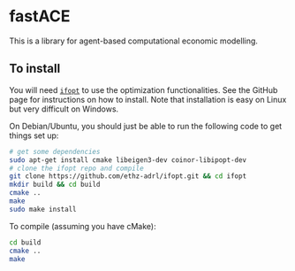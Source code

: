 # fastACE

This is a library for agent-based computational economic modelling.

## To install

You will need [`ifopt`](https://github.com/ethz-adrl/ifopt) to use the optimization functionalities. See the GitHub page for instructions on how to install. Note that installation is easy on Linux but very difficult on Windows.

On Debian/Ubuntu, you should just be able to run the following code to get things set up:
```bash
# get some dependencies
sudo apt-get install cmake libeigen3-dev coinor-libipopt-dev
# clone the ifopt repo and compile
git clone https://github.com/ethz-adrl/ifopt.git && cd ifopt
mkdir build && cd build
cmake ..
make
sudo make install
```

To compile (assuming you have cMake):
```bash
cd build
cmake ..
make
```

